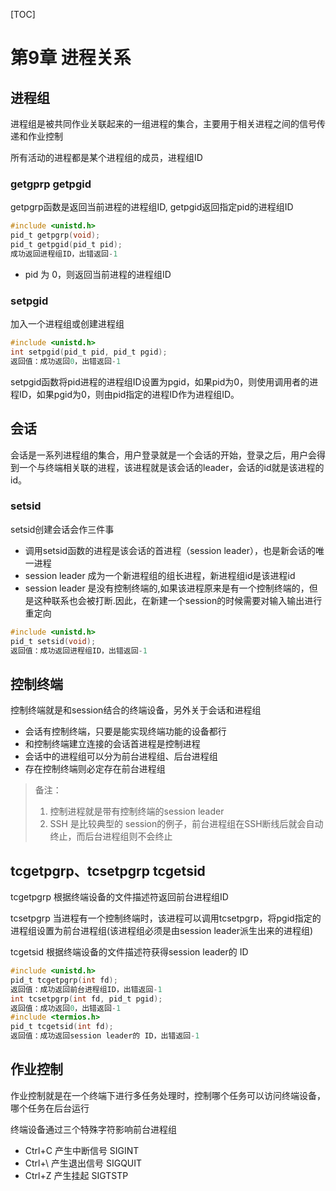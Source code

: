 [TOC]
# 第9章 进程关系

## 进程组
进程组是被共同作业关联起来的一组进程的集合，主要用于相关进程之间的信号传递和作业控制

所有活动的进程都是某个进程组的成员，进程组ID

### getgprp getpgid
getpgrp函数是返回当前进程的进程组ID, getpgid返回指定pid的进程组ID
```c
#include <unistd.h>
pid_t getpgrp(void);
pid_t getpgid(pid_t pid);
成功返回进程组ID，出错返回-1
```
- pid 为 0，则返回当前进程的进程组ID

### setpgid
加入一个进程组或创建进程组
```c
#include <unistd.h>
int setpgid(pid_t pid, pid_t pgid);
返回值：成功返回0，出错返回-1
```
setpgid函数将pid进程的进程组ID设置为pgid，如果pid为0，则使用调用者的进程ID，如果pgid为0，则由pid指定的进程ID作为进程组ID。

## 会话
会话是一系列进程组的集合，用户登录就是一个会话的开始，登录之后，用户会得到一个与终端相关联的进程，该进程就是该会话的leader，会话的id就是该进程的id。

### setsid
setsid创建会话会作三件事
- 调用setsid函数的进程是该会话的首进程（session leader），也是新会话的唯一进程
- session leader 成为一个新进程组的组长进程，新进程组id是该进程id
- session leader 是没有控制终端的,如果该进程原来是有一个控制终端的，但是这种联系也会被打断.因此，在新建一个session的时候需要对输入输出进行重定向
```c
#include <unistd.h>
pid_t setsid(void);
返回值：成功返回进程组ID，出错返回-1
```

## 控制终端
控制终端就是和session结合的终端设备，另外关于会话和进程组
- 会话有控制终端，只要是能实现终端功能的设备都行
- 和控制终端建立连接的会话首进程是控制进程
- 会话中的进程组可以分为前台进程组、后台进程组
- 存在控制终端则必定存在前台进程组
>备注：
> 1. 控制进程就是带有控制终端的session leader
> 2. SSH 是比较典型的 session的例子，前台进程组在SSH断线后就会自动终止，而后台进程组则不会终止

## tcgetpgrp、tcsetpgrp tcgetsid
tcgetpgrp 根据终端设备的文件描述符返回前台进程组ID

tcsetpgrp 当进程有一个控制终端时，该进程可以调用tcsetpgrp，将pgid指定的进程组设置为前台进程组(该进程组必须是由session leader派生出来的进程组)

tcgetsid 根据终端设备的文件描述符获得session leader的 ID
```c
#include <unistd.h>
pid_t tcgetpgrp(int fd);
返回值：成功返回前台进程组ID，出错返回-1
int tcsetpgrp(int fd, pid_t pgid);
返回值：成功返回0，出错返回-1
#include <termios.h>
pid_t tcgetsid(int fd);
返回值：成功返回session leader的 ID，出错返回-1
```

## 作业控制
作业控制就是在一个终端下进行多任务处理时，控制哪个任务可以访问终端设备，哪个任务在后台运行

终端设备通过三个特殊字符影响前台进程组
- Ctrl+C 产生中断信号 SIGINT
- Ctrl+\ 产生退出信号 SIGQUIT
- Ctrl+Z 产生挂起 SIGTSTP
